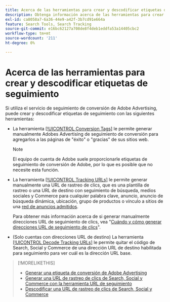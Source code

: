```yaml
---
title: Acerca de las herramientas para crear y descodificar etiquetas de seguimiento
description: Obtenga información acerca de las herramientas para crear etiquetas de seguimiento de conversión de Adobe Advertising y las etiquetas de seguimiento de clics de Search, Social y Commerce, y cómo descodificar las etiquetas de seguimiento de clics existentes.
exl-id: ca8058a7-6a36-44e9-a42f-3b7cd91e664a
feature: Search Tools, Search Tracking
source-git-commit: e16bc62127a708de8f4deb1eddfa53a14405cbc2
workflow-type: tm+mt
source-wordcount: '211'
ht-degree: 0%

---
```


# Acerca de las herramientas para crear y descodificar etiquetas de seguimiento

Si utiliza el servicio de seguimiento de conversión de Adobe Advertising, puede crear y descodificar etiquetas de seguimiento con las siguientes herramientas:

* La herramienta [[!UICONTROL Conversion Tags]](conversion-tag-generate.md) le permite generar manualmente Adobes Advertising de seguimiento de conversión para agregarlos a las páginas de &quot;éxito&quot; o &quot;gracias&quot; de sus sitios web.

  >[!NOTE]
  >
  >El equipo de cuenta de Adobe suele proporcionarle etiquetas de seguimiento de conversión de Adobe, por lo que es posible que no necesite esta función.

* La herramienta [[!UICONTROL Tracking URLs]](click-tracking-url-generate.md) le permite generar manualmente una URL de rastreo de clics, que es una plantilla de rastreo o una URL de destino con seguimiento de búsqueda, medios sociales y Commerce para cualquier palabra clave, anuncio, anuncio de búsqueda dinámica, ubicación, grupo de productos o vínculo a sitios de una [red de anuncios admitidos](/help/search-social-commerce/introduction/supported-inventory.md).

  Para obtener más información acerca de si generar manualmente direcciones URL de seguimiento de clics, vea &quot;[Cuándo y cómo generar direcciones URL de seguimiento de clics](/help/search-social-commerce/tracking/click-tracking-ways-to-generate.md)&quot;.

* (Solo cuentas con direcciones URL de destino) La herramienta [[!UICONTROL Decode Tracking URLs] &#x200B;](click-tracking-url-decode.md) le permite quitar el código de Search, Social y Commerce de una dirección URL de destino habilitada para seguimiento para ver cuál es la dirección URL base.

>[!MORELIKETHIS]
>
>* [Generar una etiqueta de conversión de Adobe Advertising](conversion-tag-generate.md)
>* [Generar una URL de rastreo de clics de Search, Social y Commerce con la herramienta URL de seguimiento](click-tracking-url-generate.md)
>* [Descodificar una URL de rastreo de clics de Search, Social y Commerce](click-tracking-url-decode.md)
